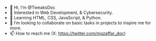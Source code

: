 - 👋 Hi, I’m @TweaksDoc
- 👀 Interested in Web Development, & Cybersecurity.
- 🌱 Learning HTML, CSS, JavaScript, & Python.
- 💞️ I’m looking to collaborate on basic tasks in projects to inspire me for more.
- 📫 How to reach me (X: https://twitter.com/mozaffar_doc)

<!---
TweaksDoc/TweaksDoc is a ✨ special ✨ repository because its `README.md` (this file) appears on your GitHub profile.
You can click the Preview link to take a look at your changes.
--->

